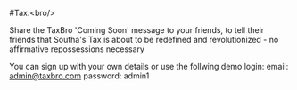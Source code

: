 #Tax.<bro\/>

Share the TaxBro 'Coming Soon' message to your friends, to tell their friends that Southa's Tax is about to be redefined and revolutionized - no affirmative repossessions necessary

You can sign up with your own details or use the follwing demo login:
email: admin@taxbro.com
password: admin1